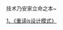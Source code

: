 技术乃安家立命之本~ 

[1、《重读js设计模式》](https://github.com/spademan/blog/blob/main/%E8%AE%BE%E8%AE%A1%E6%A8%A1%E5%BC%8F/%E8%AE%BE%E8%AE%A1%E6%A8%A1%E5%BC%8F.md)
